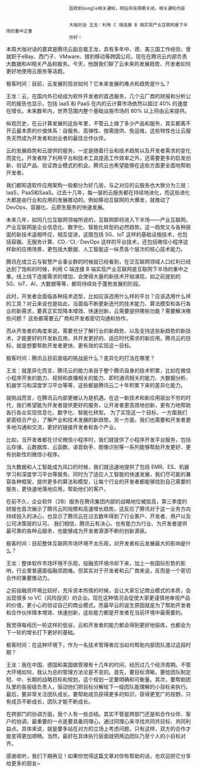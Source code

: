 
                            
                            因收到Google相关通知，网站将会择期关闭。相关通知内容
                            
                            
                            大咖对话 王龙：利用 C 端连接 B 端实现产业互联网是下半场的重中之重
                            你好！

本周大咖对话的嘉宾是腾讯云副总裁王龙，具有多年中、德、美三国工作经验，曾就职于eBay、西门子、VMware、猎豹移动等跨国公司，现在在腾讯云内部负责大数据和AI相关产品和服务。今天，他跟我们聊了云未来的发展趋势、开发者如何更好地使用云服务等话题。

极客时间：目前，云发展的现状如何？它未来发展的难点和趋势是什么？

王龙：云，在国内外已经成为软件开发者的首选服务，几个云厂商的财报和分析公司的报告也显示，包括 IaaS 和 PaaS 在内的云计算市场依然以超过 40% 的速度在增长。未来数年内，世界范围内整个基础设施市场的 80% 以上将由云来提供。

纵观历史，在云计算发展的这些年里，不管云上做了多少产品和服务，其实都离不开云最本质的价值体系：自服务、高弹性、按需提供、免运维，这些特性也让云服务天然成为开发者和创业者的最佳合作伙伴。

云的发展趋势和云提供的服务，一定是随着行业和技术趋势以及开发者需求的变化而变化。开发者除了利用平台和技术工具提高工作效率之外，还需要更多的启发创新、验证产品、验证商业模式的机会。腾讯云也希望能够在这些方面更全面地帮助开发者。

我们都知道软件应用架构一般都分为好几层，与之对应的云服务也大致分为三层：IaaS，PaaS和SaaS。过去十几年，每一层的云服务都在持续地进化，而这些进化大都是由行业和应用的发展推动的。例如移动互联网的大爆发，就推动了 DevOps、容器化、云原生服务的快速发展。

未来几年，如同几位互联网领袖所说的，互联网即将进入下半场——产业互联网。产业互联网是企业信息化、数字化、智能化转型的必然趋势。这一趋势又与各种层面的新技术遥相呼应，相互促进，这既包括 5G、IoT 这样的基础设施技术，也包括容器、无服务计算、CD／CI／DevOps 这样的平台技术，还包括微信小程序这样新的应用场景，更包括大数据、人工智能这一纵贯各个层次的核心技术能力。

腾讯在成立云与智慧产业事业群的时候就已经看到，在泛互联网领域人口红利已经达到了饱和的时候，利用 C 端连接 B 端实现产业互联网是互联网下半场的重中之重。线上线下连接需求的增加，会使得大量的新技术开始涌现，如之前提到的 5G、IoT、AI、大数据等等，都将持续处于蓬勃发展的阶段。

此时，开发者会面临各种技术选型，比如应该选用什么样的平台？应该选用什么样的工具？对云来说也是如此，当面临不断更新迭代的技术能力、算法模型和各行各业的新需求，要真正实现降本增效、快速创新，云需要提供哪些功能？需要解决哪些问题？ 这些都需要云厂商和开发者密切沟通和协作。

而从开发者的角度来说，需要充分了解行业的新趋势、以及支持这些新趋势的新技术，才能更好的开发新应用，并开发更好的、适应时代需求的新应用。腾讯云的目标，就是想要帮助开发者更快、更有效的实现这一目标。

极客时间：腾讯云目前面临的挑战是什么？差异化的打法在哪里？

王龙：就差异化而言，腾讯云的能力来自于整个腾讯自身的技术积累，比如在微信小程序开发的能力、视频和直播相关的能力、即时通讯相关的能力、大数据分析、机器学习和深度学习平台等等，这些都是腾讯云二十年积累下来的差异化能力。

就挑战而言，在腾讯云内部更被认为是机遇。在这一新技术和新应用层出不穷的时代，我们希望能为开发者提供更好的服务，让开发者更高效地创新，更有力地帮助各行各业实现信息化、数字化、智能化转型。 为了实现这一个目标，一方面我们紧密结合产业，了解产业和技术发展的新趋势，另一方面，我们也需要和开发者更多地沟通和交流，更好的链接开发者和各个产业。

比如，当开发者都在讨论微信小程序时，我们就提供了小程序开发平台服务，包括云存储、云数据库、云函数、语音助手、图像识别等一系列能够帮助开发更好、更有创新性的微信小程序。

当大数据和人工智能成为风口的时候，我们就迅速地提供了包括 EMR、ES、机器学习和深度学习平台等服务。同时为了适应人工智能的快速发展，我们尽可能的兼容各种框架，提供更多的算法和模型，让每个行业的开发者都能够找到自己需要的服务，更快速地落地应用，帮助他们的客户。

在前不久，企业软件（2B）服务在腾讯集团内部的战略地位被拔高，第三季度的财报也首次展示了腾讯云的规模和高速增长趋势。这反应了腾讯对于这一业务方向持续投入的决心，也显示了腾讯云在过去数年得到了行业客户、开发者、用户以及公司决策层的认可。 我们相信，腾讯云有决心、也有能力为行业、为开发者提供最可靠的各种云服务，也能够成为开发者源源不断的创新源泉。

极客时间：目前整体互联网市场环境不太乐观，对开发者和云发展最大的影响是什么？

王龙：整体软件市场环境不乐观，投融资环境冷却下来，加上一些国际形势的影响，行业里普遍面临融资困难。但其实对于开发者和云厂商来说，反而是一个密切合作的重要推动力。

之前投融资环境比较好，充斥资本热情的时候，会让大家忘记商业模式的本质，会出现很多 to VC（风险投资）的企业。现在这种情况会促使大家更谨慎地审视产品的价值，更小心的验证自己的商业模式。而最早云的诞生原因就是为了帮助开发者和合作伙伴降本增效、快速创新，这些能力都是开发者在当前环境中最需要的。

我觉得每经历一轮这样的低谷，云和开发者的能力都会得到更好地锻炼，也都会为下一轮的增长打下更好的基础。

极客时间：在这种环境下，作为一名技术管理者应当如何帮助内部团队渡过这段时期？

王龙：我在中国、德国和美国做管理有十几年的时间，经历过几个经济周期。不管大环境如何，我认为总的管理方法论是不变的。首先，要目标清晰。要给团队制定短、中、长期的战略目标和规划，这个规划一定要明确和可衡量。其次，要帮助团队里的各层级负责人，驱动他们把目标分解给下一级团队能理解的小目标来执行。最后，要非常关注团队成长，要帮助成员获得更多的知识，获得更宽广的视野。只有成员不断成长，团队才能不断成长。

在跨部门的协调方面，我个人有一些总结。其实不管是跨部门还是和合作伙伴、客户的协调，最重要的一点是要具备同理心。通过同理心来寻找共同共目标、共同利益点。具体来说，就是要多站在对方的立场上考虑问题，只有这样，双方的合作才能变得更加顺畅。当然，最好在具体执行层面就把两边团队乃至个人的小目标对齐。

感谢收听，我们下期再见！如果你觉得这篇文章对你有帮助的话，也欢迎把它分享给更多的朋友~

                        
                        
                            